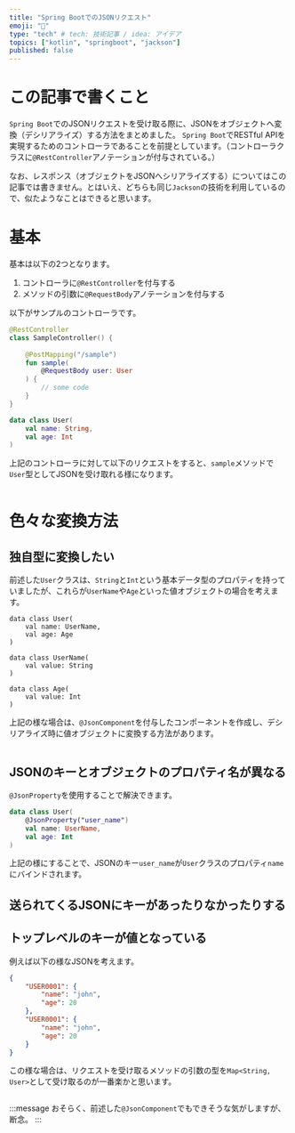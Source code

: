 ```yaml
---
title: "Spring BootでのJSONリクエスト"
emoji: "🐥"
type: "tech" # tech: 技術記事 / idea: アイデア
topics: ["kotlin", "springboot", "jackson"]
published: false
---
```


# この記事で書くこと
`Spring Boot`でのJSONリクエストを受け取る際に、JSONをオブジェクトへ変換（デシリアライズ）する方法をまとめました。
`Spring Boot`でRESTful APIを実現するためのコントローラであることを前提としています。（コントローラクラスに`@RestController`アノテーションが付与されている。）

なお、レスポンス（オブジェクトをJSONへシリアライズする）についてはこの記事では書きません。とはいえ、どちらも同じ`Jackson`の技術を利用しているので、似たようなことはできると思います。

# 基本
基本は以下の2つとなります。
1. コントローラに`@RestController`を付与する
2. メソッドの引数に`@RequestBody`アノテーションを付与する

以下がサンプルのコントローラです。

```kotlin
@RestController
class SampleController() {
    
    @PostMapping("/sample")
    fun sample(
        @RequestBody user: User
    ) {
        // some code
    }
}

data class User(
    val name: String,
    val age: Int
)
```
上記のコントローラに対して以下のリクエストをすると、`sample`メソッドで`User`型としてJSONを受け取れる様になります。
```

```

# 色々な変換方法

## 独自型に変換したい
前述した`User`クラスは、`String`と`Int`という基本データ型のプロパティを持っていましたが、これらが`UserName`や`Age`といった値オブジェクトの場合を考えます。
```kotlin:User
data class User(
    val name: UserName,
    val age: Age
)

data class UserName(
    val value: String
)

data class Age(
    val value: Int
)
```

上記の様な場合は、`@JsonComponent`を付与したコンポーネントを作成し、デシリアライズ時に値オブジェクトに変換する方法があります。

```kotlin

```

## JSONのキーとオブジェクトのプロパティ名が異なる
`@JsonProperty`を使用することで解決できます。
```kotlin
data class User(
    @JsonProperty("user_name")
    val name: UserName,
    val age: Int
)
```
上記の様にすることで、JSONのキー`user_name`が`User`クラスのプロパティ`name`にバインドされます。

## 送られてくるJSONにキーがあったりなかったりする

## トップレベルのキーが値となっている
例えば以下の様なJSONを考えます。

```json
{
    "USER0001": {
        "name": "john",
        "age": 20
    },
    "USER0001": {
        "name": "john",
        "age": 20
    }
}

```
この様な場合は、リクエストを受け取るメソッドの引数の型を`Map<String, User>`として受け取るのが一番楽かと思います。
```kotlin


```
:::message 
おそらく、前述した`@JsonComponent`でもできそうな気がしますが、断念。
:::
